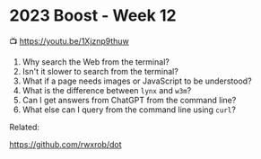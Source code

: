 # 2023 Boost - Week 12

📺 <https://youtu.be/1Xjznp9thuw>

1. Why search the Web from the terminal?
1. Isn't it slower to search from the terminal?
1. What if a page needs images or JavaScript to be understood?
1. What is the difference between `lynx` and `w3m`?
1. Can I get answers from ChatGPT from the command line?
1. What else can I query from the command line using `curl`?

Related:

<https://github.com/rwxrob/dot>
